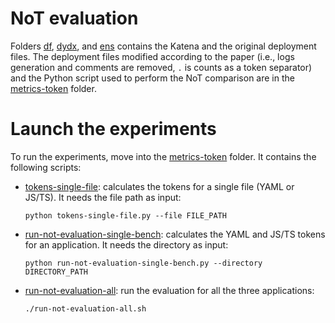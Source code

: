 # NoT evaluation
Folders [df](./df/), [dydx](./dydx/), and [ens](./ens/) contains the Katena and the original deployment files.
The deployment files modified according to the paper (i.e., logs generation and comments are removed, `.` is counts as a token separator) and the Python script used to perform the NoT comparison are in the [metrics-token](./metrics-token/) folder.

# Launch the experiments

To run the experiments, move into the [metrics-token](./metrics-token/) folder. It contains the following scripts:

- [tokens-single-file](./tokens-single-file.py): calculates the tokens for a single file (YAML or JS/TS). It needs the file path as input:
    ```
    python tokens-single-file.py --file FILE_PATH
    ```
- [run-not-evaluation-single-bench](./run-not-evaluation-single-bench.py): calculates the YAML and JS/TS tokens for an application. It needs the directory as input:
    ```
    python run-not-evaluation-single-bench.py --directory DIRECTORY_PATH
    ```
- [run-not-evaluation-all](./run-not-evaluation-all.sh): run the evaluation for all the three applications:
    ```
    ./run-not-evaluation-all.sh
    ```
